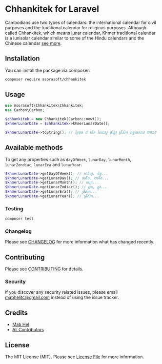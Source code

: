 # Chhankitek for Laravel

Cambodians use two types of calendars: the international 
calendar for civil purposes and the traditional
calendar for religious purposes. Although called Chhankitek,
which means lunar calendar, Khmer traditional calendar is a 
lunisolar calendar similar to some of the Hindu calendars and the Chinese calendar [see more](http://www.cam-cc.org/calendar/).

## Installation

You can install the package via composer:

```bash
composer require asorasoft/chhankitek
```

## Usage

```php
use Asorasoft\Chhankitek\Chhankitek;
use Carbon\Carbon;

$chhankitek = new Chhankitek(Carbon::now());
$khmerLunarDate = $chhankitek->khmerLunarDate();

$khmerLunarDate->toString(); // ថ្ងៃពុធ ៨ កើត ខែជេស្ឋ ឆ្នាំឆ្លូវ ត្រីស័ក ពុទ្ធសករាជ ២៥៦៥
```

## Available methods

To get any properties such as `dayOfWeek`, `lunarDay`, `lunarMonth`, `lunarZondiac`, `lunarEra` and `lunarYear`.

```php
$khmerLunarDate->getDayOfWeek(); // អាទិត្យ, ច័ន្ទ...
$khmerLunarDate->getLunarDay(); // ១កើត, ២កើត...
$khmerLunarDate->getLunarMonth(); // ចេត្រ...
$khmerLunarDate->getLunarZodiac(); // ជូត, ឆ្លូវ...
$khmerLunarDate->getLunarEra(); // ត្រីស័ក...
$khmerLunarDate->getLunarYear(); // ត្រីស័ក...
```

### Testing

```bash
composer test
```

### Changelog

Please see [CHANGELOG](CHANGELOG.md) for more information what has changed recently.

## Contributing

Please see [CONTRIBUTING](CONTRIBUTING.md) for details.

### Security

If you discover any security related issues, please email mabhelitc@gmail.com instead of using the issue tracker.

## Credits

-   [Mab Hel](https://github.com/asorasoft)
-   [All Contributors](../../contributors)

## License

The MIT License (MIT). Please see [License File](LICENSE.md) for more information.
